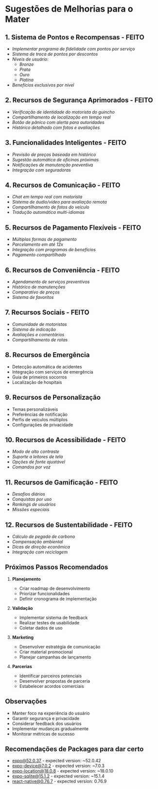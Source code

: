 # Sugestões de Melhorias para o Mater

## 1. Sistema de Pontos e Recompensas - **FEITO**
- _Implementar programa de fidelidade com pontos por serviço_
- _Sistema de troca de pontos por descontos_
- _Níveis de usuário:_
  - _Bronze_
  - _Prata_
  - _Ouro_
  - _Platina_
- _Benefícios exclusivos por nível_

## 2. Recursos de Segurança Aprimorados - **FEITO**
- _Verificação de identidade do motorista do guincho_
- _Compartilhamento de localização em tempo real_
- _Botão de pânico com alerta para autoridades_
- _Histórico detalhado com fotos e avaliações_

## 3. Funcionalidades Inteligentes - **FEITO**
- _Previsão de preços baseada em histórico_
- _Sugestão automática de oficinas próximas_
- _Notificações de manutenção preventiva_
- _Integração com seguradoras_

## 4. Recursos de Comunicação - **FEITO**
- _Chat em tempo real com motorista_
- _Sistema de áudio/vídeo para avaliação remota_
- _Compartilhamento de fotos do veículo_
- _Tradução automática multi-idiomas_

## 5. Recursos de Pagamento Flexíveis - **FEITO**
- _Múltiplas formas de pagamento_
- _Parcelamento em até 12x_
- _Integração com programas de benefícios_
- _Pagamento compartilhado_

## 6. Recursos de Conveniência - **FEITO**
- _Agendamento de serviços preventivos_
- _Histórico de manutenções_
- _Comparativo de preços_
- _Sistema de favoritos_

## 7. Recursos Sociais - **FEITO**
- _Comunidade de motoristas_
- _Sistema de indicação_
- _Avaliações e comentários_
- _Compartilhamento de rotas_

## 8. Recursos de Emergência
- Detecção automática de acidentes
- Integração com serviços de emergência
- Guia de primeiros socorros
- Localização de hospitais

## 9. Recursos de Personalização
- Temas personalizáveis
- Preferências de notificação
- Perfis de veículos múltiplos
- Configurações de privacidade

## 10. Recursos de Acessibilidade - **FEITO**
- _Modo de alto contraste_
- _Suporte a leitores de tela_
- _Opções de fonte ajustável_
- _Comandos por voz_

## 11. Recursos de Gamificação - **FEITO**
- _Desafios diários_
- _Conquistas por uso_
- _Rankings de usuários_
- _Missões especiais_

## 12. Recursos de Sustentabilidade - **FEITO**
- _Cálculo de pegada de carbono_
- _Compensação ambiental_
- _Dicas de direção econômica_
- _Integração com reciclagem_

## Próximos Passos Recomendados

1. **Planejamento**
   - Criar roadmap de desenvolvimento
   - Priorizar funcionalidades
   - Definir cronograma de implementação

2. **Validação**
   - Implementar sistema de feedback
   - Realizar testes de usabilidade
   - Coletar dados de uso

3. **Marketing**
   - Desenvolver estratégia de comunicação
   - Criar material promocional
   - Planejar campanhas de lançamento

4. **Parcerias**
   - Identificar parceiros potenciais
   - Desenvolver propostas de parceria
   - Estabelecer acordos comerciais

## Observações
- Manter foco na experiência do usuário
- Garantir segurança e privacidade
- Considerar feedback dos usuários
- Implementar mudanças gradualmente
- Monitorar métricas de sucesso 


## Recomendações de Packages para dar certo
- expo@52.0.37 - expected version: ~52.0.42
- expo-device@7.0.2 - expected version: ~7.0.3
- expo-location@18.0.8 - expected version: ~18.0.10
- expo-sqlite@15.1.2 - expected version: ~15.1.4
- react-native@0.76.7 - expected version: 0.76.9